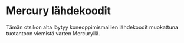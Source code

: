 # Mercury lähdekoodit

Tämän otsikon alta löytyy koneoppimismallien lähdekoodit muokattuna tuotantoon viemistä varten Mercuryllä.
